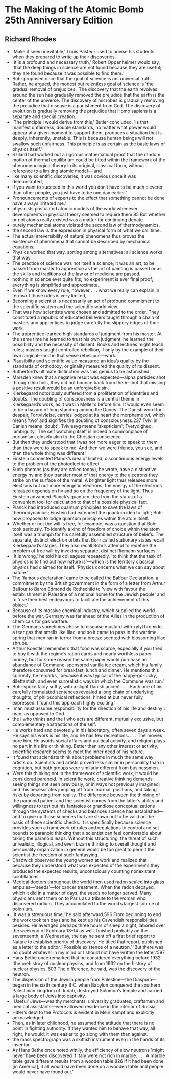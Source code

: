 # The Making of the Atomic Bomb 25th Anniversary Edition
## Richard Rhodes
- 'Make it seem inevitable,' Louis Pasteur used to advise his students when they prepared to write up their discoveries.
- 'It is a profound and necessary truth,' Robert Oppenheimer would say, 'that the deep things in science are not found because they are useful; they are found because it was possible to find them.'
- Bohr proposed once that the goal of science is not universal truth. Rather, he argued, the modest but relentless goal of science is 'the gradual removal of prejudices.' The discovery that the earth revolves around the sun has gradually removed the prejudice that the earth is the center of the universe. The discovery of microbes is gradually removing the prejudice that disease is a punishment from God. The discovery of evolution is gradually removing the prejudice that Homo sapiens is a separate and special creation.
- 'The principle I would derive from this,' Butler concluded, 'is that manifest unfairness, double standards, no matter what power would appear at a given moment to support them, produces a situation that is deeply, inherently, unstable. This is because human beings will not swallow such unfairness. This principle is as certain as the basic laws of physics itself.'
- Szilard had worked out a rigorous mathematical proof that the random motion of thermal equilibrium could be fitted within the framework of the phenomenological theory in its original, classical form, without reference to a limiting atomic model—'and
- like many scientific discoveries, it was obvious once it was demonstrated,
- if you want to succeed in this world you don’t have to be much cleverer than other people, you just have to be one day earlier.'
- Pronouncements of experts to the effect that something cannot be done have always irritated me.'
- physicists postulated atomic models of the world whenever developments in physical theory seemed to require them.85 But whether or not atoms really existed was a matter for continuing debate.
- purely mechanical atoms violated the second law of thermodynamics.
- the second law is the expression in physical form of what we call time.
- The actual irreversibility of natural phenomena thus proves the existence of phenomena that cannot be described by mechanical equations;
- Physics worked that way, sorting among alternatives: all science works that way.
- The practice of science was not itself a science; it was an art, to be passed from master to apprentice as the art of painting is passed or as the skills and traditions of the law or of medicine are passed.
- nothing in science ever quite fits; no experiment is ever final proof; everything is simplified and approximate.
- Even if we know every rule, however . . . what we really can explain in terms of those rules is very limited,
- Becoming a scientist is necessarily an act of profound commitment to the scientific system and the scientific world view.
- That was how scientists were chosen and admitted to the order. They constituted a republic of educated believers taught through a chain of masters and apprentices to judge carefully the slippery edges of their work.
- The apprentice learned high standards of judgment from his master. At the same time he learned to trust his own judgment: he learned the possibility and the necessity of dissent. Books and lectures might teach rules; masters taught controlled rebellion, if only by the example of their own original—and in that sense rebellious—work.
- Plausibility and scientific value measured an idea’s quality by the standards of orthodoxy; originality measured the quality of its dissent.
- Rutherford’s ultimate distinction was 'his genius to be astonished.'
- Marsden knew that a negative result was expected—alpha particles shot through thin foils, they did not bounce back from them—but that missing a positive result would be an unforgivable sin.
- Kierkegaard notoriously suffered from a proliferation of identities and doubts. The doubling of consciousness is a central theme in Kierkegaard’s work, as it was in Møller’s before him. It would even seem to be a hazard of long standing among the Danes. The Danish word for despair, Fortvivlelse, carries lodged at its heart the morpheme tvi, which means 'two' and signifies the doubling of consciousness.237 Tvivl in Danish means 'doubt'; Tvivlesyg means 'skepticism'; Tvetydighed, 'ambiguity.' The self watching itself is indeed a commonplace of puritanism, closely akin to the Christian conscience.
- But then they understood that I was not more eager to speak to them than they were to speak to me. And then we were friends, you see, and then the whole thing was different.'
- Einstein connected Planck’s idea of limited, discontinuous energy levels to the problem of the photoelectric effect.
- Such photons (as they are called today), he wrote, have a distinctive energy hv and they transfer most of that energy to the electrons they strike on the surface of the metal. A brighter light thus releases more electrons but not more energetic electrons; the energy of the electrons released depends on hv and so on the frequency of the light. Thus Einstein advanced Planck’s quantum idea from the status of a convenient tool for calculation to that of a possible physical fact.
- Planck had introduced quantum principles to save the laws of thermodynamics; Einstein had extended the quantum idea to light; Bohr now proposed to lodge quantum principles within the atom itself.
- Whether or not the will is free, for example, was a question that Bohr took seriously. To identify a kind of freedom of choice within the atom itself was a triumph for his carefully assembled structure of beliefs. The separate, distinct electron orbits that Bohr called stationary states recall Kierkegaard’s stages. They also recall Bohr’s attempt to redefine the problem of free will by invoking separate, distinct Riemann surfaces.
- 'It is wrong,' he told his colleagues repeatedly, 'to think that the task of physics is to find out how nature is'—which is the territory classical physics had claimed for itself. 'Physics concerns what we can say about nature.'
- The 'famous declaration' came to be called the Balfour Declaration, a commitment by the British government in the form of a letter from Arthur Balfour to Baron Edmond de Rothschild to 'view with favour the establishment in Palestine of a national home for the Jewish people' and to 'use their best endeavours to facilitate the achievement of this object.'
- Because of its massive chemical industry, which supplied the world before the war, Germany was far ahead of the Allies in the production of chemicals for gas warfare.
- The Germans sometimes chose to disguise mustard with xylyl bromide, a tear gas that smells like lilac, and so it came to pass in the wartime spring that men ran in terror from a breeze scented with blossoming lilac shrubs.
- Arthur Koestler remembers that food was scarce, especially if you tried to buy it with the regime’s ration cards and nearly worthless paper money, but for some reason the same paper would purchase an abundance of Commune-sponsored vanilla ice cream, which his family therefore consumed for breakfast, lunch and dinner. He mentions this curiosity, he remarks, 'because it was typical of the happy-go-lucky, dilettantish, and even surrealistic ways in which the Commune was run.'
- Bohr spoke fairly softly, with a slight Danish accent. . . . Each one of his carefully formulated sentences revealed a long chain of underlying thoughts, of philosophical reflections, hinted at but never fully expressed. I found this approach highly exciting.'
- 'man must assume responsibility for the direction of his life and destiny': man, as opposed to God.
- the I who thinks and the I who acts are different, mutually exclusive, but complementary abstractions of the self.
- He works hard and devotedly in his laboratory, often seven days a week. He says his work is his life, and he has few recreations. . . . The movies bore him. He avoids social affairs and political activity, and religion plays no part in his life or thinking. Better than any other interest or activity, scientific research seems to meet the inner need of his nature.
- It found that scientists think about problems in much the same way artists do. Scientists and artists proved less similar in personality than in cognition, but both groups were similarly different from businessmen.
- Were this thinking not in the framework of scientific work, it would be considered paranoid. In scientific work, creative thinking demands seeing things not seen previously, or in ways not previously imagined; and this necessitates jumping off from 'normal' positions, and taking risks by departing from reality. The difference between the thinking of the paranoid patient and the scientist comes from the latter’s ability and willingness to test out his fantasies or grandiose conceptualizations through the systems of checks and balances science has established—and to give up those schemes that are shown not to be valid on the basis of these scientific checks. It is specifically because science provides such a framework of rules and regulations to control and set bounds to paranoid thinking that a scientist can feel comfortable about taking the paranoid leaps. Without this structuring, the threat of such unrealistic, illogical, and even bizarre thinking to overall thought and personality organization in general would be too great to permit the scientist the freedom of such fantasying.
- Chadwick observed the young women at work and realized that because they understood what was expected of the experiments they produced the expected results, unconsciously counting nonexistent scintillations.
- Medical doctors throughout the world then used radon sealed into glass ampules—'seeds'—for cancer treatment. When the radon decayed, which it did in a matter of days, the seeds no longer served. Many physicians sent them on to Paris as a tribute to the woman who discovered radium. They accumulated to the world’s largest source of polonium.
- 'It was a strenuous time,' he said afterward.596 From beginning to end the work took ten days and he kept up his Cavendish responsibilities besides. He averaged perhaps three hours of sleep a night, labored over the weekend of February 13–14 as well, finished probably on the seventeenth, a Wednesday, the day he sent off a first brief report to Nature to establish priority of discovery. He titled that report, published as a letter to the editor, 'Possible existence of a neutron.' 'But there was no doubt whatever in my mind or I should not have written the letter.'597
- Hans Bethe once remarked that he considered everything before 1932 'the prehistory of nuclear physics, and from 1932 on the history of nuclear physics.'603 The difference, he said, was the discovery of the neutron.
- The dispersion of the Jewish people from Palestine—the Diaspora—began in the sixth century B.C. when Babylon conquered the southern Palestinian kingdom of Judah, destroyed Solomon’s temple and carried a large body of Jews into captivity.
- 'Useful' Jews—wealthy merchants, university graduates, craftsmen and medical assistants—were allowed residence in the interior of Russia,
- Hitler’s debt to the Protocols is evident in Mein Kampf and explicitly acknowledged.
- Then, as in later childhood, he assumed the attitude that there is no point in fighting authority. If they wanted him to behave that way, all right, he would; it was easier to go along with them than against.
- the mass spectrograph was a skittish instrument even in the hands of its inventor,
- As Hans Bethe once noted wittily, the efficiency of slow neutrons 'might never have been discovered if Italy were not rich in marble. . . . A marble table gave different results from a wooden table.826 If it had been done [in America], it all would have been done on a wooden table and people would never have found out.'
